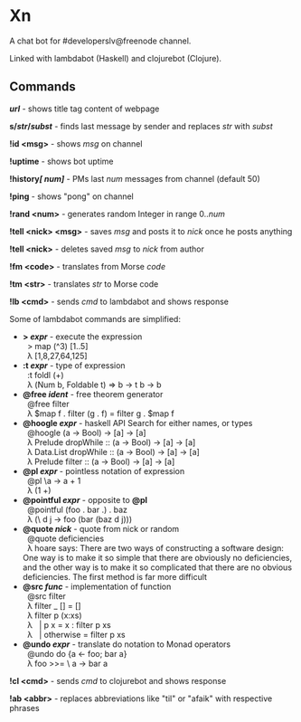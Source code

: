 Xn
======
A chat bot for #developerslv@freenode channel.

Linked with lambdabot (Haskell) and clojurebot (Clojure).

Commands
-
<b><i>url</i></b> - shows title tag content of webpage

<b>s/<i>str</i>/<i>subst</i></b> - finds last message by sender and replaces <i>str</i> with <i>subst</i>

<b>!id &lt;msg&gt;</b> - shows <i>msg</i> on channel

<b>!uptime</b> - shows bot uptime

<b>!history<i>[ num]</i></b> - PMs last <i>num</i> messages from channel (default 50)

<b>!ping</b> - shows "pong" on channel

<b>!rand &lt;num&gt;</b> - generates random Integer in range 0..<i>num</i>

<b>!tell &lt;nick&gt; &lt;msg&gt;</b> - saves <i>msg</i> and posts it to <i>nick</i> once he posts anything

<b>!tell &lt;nick&gt;</b> - deletes saved <i>msg</i> to <i>nick</i> from author

<b>!fm &lt;code&gt;</b> - translates from Morse <i>code</i>

<b>!tm &lt;str&gt;</b> - translates <i>str</i> to Morse code

<b>!lb &lt;cmd&gt;</b> - sends <i>cmd</i> to lambdabot and shows response

Some of lambdabot commands are simplified:

  <ul>
    <li><b>&gt; <i>expr</i></b> - execute the expression<br />
        &nbsp;&nbsp;> map (^3) [1..5]<br />
        &nbsp;&nbsp;λ [1,8,27,64,125]
    </li>
    <li><b>:t <i>expr</i></b> - type of expression<br />
        &nbsp;&nbsp;:t foldl (+)<br />
        &nbsp;&nbsp;λ (Num b, Foldable t) => b -> t b -> b
    </li>
    <li><b>@free <i>ident</i></b> - free theorem generator<br />
        &nbsp;&nbsp;@free filter<br />
        &nbsp;&nbsp;λ $map f . filter (g . f) = filter g . $map f
    </li>
    <li><b>@hoogle <i>expr</i></b> - haskell API Search for either names, or types<br />
        &nbsp;&nbsp;@hoogle (a -> Bool) -> [a] -> [a]<br />
        &nbsp;&nbsp;λ Prelude dropWhile :: (a -> Bool) -> [a] -> [a]<br />
        &nbsp;&nbsp;λ Data.List dropWhile :: (a -> Bool) -> [a] -> [a]<br />
        &nbsp;&nbsp;λ Prelude filter :: (a -> Bool) -> [a] -> [a]
    </li>
    <li><b>@pl <i>expr</i></b> - pointless notation of expression<br />
        &nbsp;&nbsp;@pl \a -> a + 1<br />
        &nbsp;&nbsp;λ (1 +)</li>
    <li><b>@pointful <i>expr</i></b> - opposite to <b>@pl</b><br />
        &nbsp;&nbsp;@pointful (foo . bar .) . baz<br />
        &nbsp;&nbsp;λ (\ d j -> foo (bar (baz d j)))
    </li>
    <li><b>@quote <i>nick</i></b> - quote from nick or random<br />
        &nbsp;&nbsp;@quote deficiencies<br />
        &nbsp;&nbsp;λ hoare says: There are two ways of constructing a software design: One way is to make it so simple that there are obviously no deficiencies, and the other way is to make it so complicated that there are no obvious deficiencies. The first method is far more difficult</li>
    <li><b>@src <i>func</i></b> - implementation of function<br />
        &nbsp;&nbsp;@src filter<br />
        &nbsp;&nbsp;λ filter _ []     = []<br />
        &nbsp;&nbsp;λ filter p (x:xs)<br />
        &nbsp;&nbsp;λ &nbsp;&nbsp;| p x       = x : filter p xs<br />
        &nbsp;&nbsp;λ &nbsp;&nbsp;| otherwise = filter p xs
    </li>
    <li><b>@undo <i>expr</i></b> - translate do notation to Monad operators<br />
        &nbsp;&nbsp;@undo do {a <- foo; bar a}<br />
        &nbsp;&nbsp;λ foo >>= \ a -> bar a
    </li>
  </ul>

<b>!cl &lt;cmd&gt;</b> - sends <i>cmd</i> to clojurebot and shows response

<b>!ab &lt;abbr&gt;</b> - replaces abbreviations like "til" or "afaik" with respective phrases
